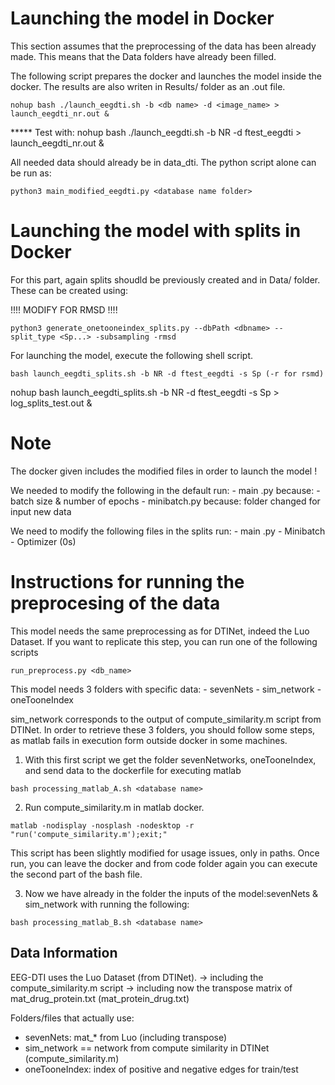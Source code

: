 
#  Launching the model in Docker

This section assumes that the preprocessing of the data has been already made.
This means that the Data folders have already been filled.

The following script prepares the docker and launches the model inside the docker.
The results are also writen in Results/ folder as an .out file. 

```
nohup bash ./launch_eegdti.sh -b <db name> -d <image_name> > launch_eegdti_nr.out &
```

***** Test with: 
nohup bash ./launch_eegdti.sh -b NR -d ftest_eegdti > launch_eegdti_nr.out &



All needed data should already be in data_dti. 
The python script alone can be run as:
```
python3 main_modified_eegdti.py <database name folder>
```



# Launching the model with splits in Docker

For this part, again splits shoudld be previously created and in Data/ folder.
These can be created using:

!!!! MODIFY FOR RMSD !!!!
```
python3 generate_onetooneindex_splits.py --dbPath <dbname> --split_type <Sp...> -subsampling -rmsd
```

For launching the model, execute the following shell script. 

```
bash launch_eegdti_splits.sh -b NR -d ftest_eegdti -s Sp (-r for rsmd)
```

nohup bash launch_eegdti_splits.sh -b NR -d ftest_eegdti -s Sp > log_splits_test.out &

# Note

The docker given includes the modified files in order to launch the model ! 

We needed to modify the following in the default run:
    - main .py
        because: 
            - batch size & number of epochs
    - minibatch.py
        because: folder changed for input new data

We need to modify the following files in the splits run:
    - main .py
    - Minibatch
    - Optimizer (0s)



# Instructions for running the preprocesing of the data

This model needs the same preprocessing as for DTINet, indeed the  Luo Dataset. 
If you want to replicate this step, you can run one of the following scripts

```
run_preprocess.py <db_name>
```

This model needs 3 folders with specific data:
    - sevenNets
    - sim_network
    - oneTooneIndex 


sim_network corresponds to the output of compute_similarity.m script from DTINet.
In order to retrieve these 3 folders, you should follow some steps, as matlab fails in execution form outside docker 
in some machines. 

1. With this first script we get the folder sevenNetworks, oneTooneIndex, and send data to the dockerfile for executing matlab
```
bash processing_matlab_A.sh <database name>
```

2. Run compute_similarity.m in matlab docker.

```
matlab -nodisplay -nosplash -nodesktop -r "run('compute_similarity.m');exit;"
```

This script has been slightly modified for usage issues, only in paths. 
Once run, you can leave the docker and from code folder again you can execute the second
part of the bash file. 


3. Now we have already in the folder the inputs of the model:sevenNets & sim_network with running the following:

```
bash processing_matlab_B.sh <database name>
```



## Data Information
EEG-DTI uses the Luo Dataset (from DTINet).
 -> including the compute_similarity.m script 
 -> including now the transpose matrix of mat_drug_protein.txt (mat_protein_drug.txt)

Folders/files that actually use:
- sevenNets: mat_* from Luo (including transpose)
- sim_network == network from compute similarity in DTINet (compute_similarity.m)
- oneTooneIndex: index of positive and negative edges for train/test


